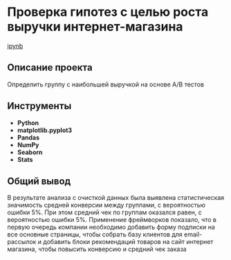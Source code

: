 # Проверка гипотез с целью роста выручки интернет-магазина

[ipynb](https://github.com/josephbaib/praktikum_da/blob/main/e_commerce_a:b/e_commerce_a:b_hypothesis.ipynb)

## Описание проекта

Определить группу с наибольшей выручкой на основе A/B тестов

## Инструменты ##

- **Python**
- **matplotlib.pyplot3**
- **Pandas**
- **NumPy**
- **Seaborn**
- **Stats**

##

## Общий вывод

В результате анализа с очисткой данных была выявлена статистическая значимость средней конверсии между группами, с вероятностью ошибки 5%. При этом средний чек по группам оказался равен, с вероятностью ошибки 5%. Применение фреймворков показало, что в первую очередь компании необходимо добавить форму подписки на все основные страницы, чтобы собрать базу клиентов для email-рассылок и добавить блоки рекомендаций товаров на сайт интернет магазина, чтобы повысить конверсию и средний чек заказа